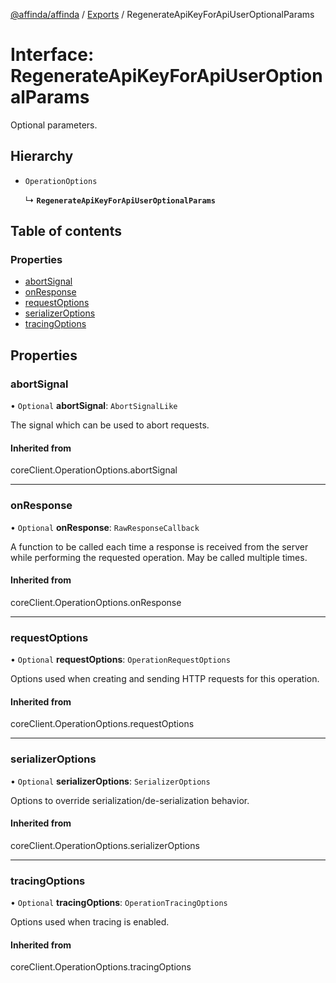 [@affinda/affinda](../README.md) / [Exports](../modules.md) / RegenerateApiKeyForApiUserOptionalParams

# Interface: RegenerateApiKeyForApiUserOptionalParams

Optional parameters.

## Hierarchy

- `OperationOptions`

  ↳ **`RegenerateApiKeyForApiUserOptionalParams`**

## Table of contents

### Properties

- [abortSignal](RegenerateApiKeyForApiUserOptionalParams.md#abortsignal)
- [onResponse](RegenerateApiKeyForApiUserOptionalParams.md#onresponse)
- [requestOptions](RegenerateApiKeyForApiUserOptionalParams.md#requestoptions)
- [serializerOptions](RegenerateApiKeyForApiUserOptionalParams.md#serializeroptions)
- [tracingOptions](RegenerateApiKeyForApiUserOptionalParams.md#tracingoptions)

## Properties

### abortSignal

• `Optional` **abortSignal**: `AbortSignalLike`

The signal which can be used to abort requests.

#### Inherited from

coreClient.OperationOptions.abortSignal

___

### onResponse

• `Optional` **onResponse**: `RawResponseCallback`

A function to be called each time a response is received from the server
while performing the requested operation.
May be called multiple times.

#### Inherited from

coreClient.OperationOptions.onResponse

___

### requestOptions

• `Optional` **requestOptions**: `OperationRequestOptions`

Options used when creating and sending HTTP requests for this operation.

#### Inherited from

coreClient.OperationOptions.requestOptions

___

### serializerOptions

• `Optional` **serializerOptions**: `SerializerOptions`

Options to override serialization/de-serialization behavior.

#### Inherited from

coreClient.OperationOptions.serializerOptions

___

### tracingOptions

• `Optional` **tracingOptions**: `OperationTracingOptions`

Options used when tracing is enabled.

#### Inherited from

coreClient.OperationOptions.tracingOptions

